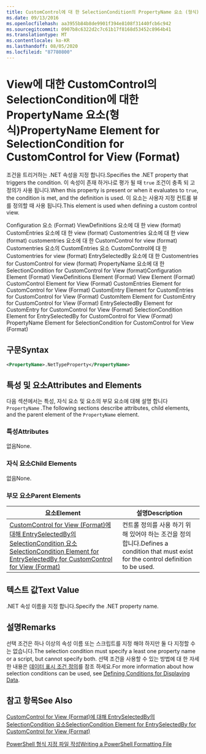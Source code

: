 ```yaml
---
title: CustomControl에 대 한 SelectionCondition의 PropertyName 요소 (형식) | Microsoft Docs
ms.date: 09/13/2016
ms.openlocfilehash: aa3955b84b8de9901f394e8108f31440fcb6c942
ms.sourcegitcommit: 0907b8c6322d2c7c61b17f8168d53452c8964b41
ms.translationtype: MT
ms.contentlocale: ko-KR
ms.lasthandoff: 08/05/2020
ms.locfileid: "87780800"
---
```

# <a name="propertyname-element-for-selectioncondition-for-customcontrol-for-view-format"></a><span data-ttu-id="5d38e-102">View에 대한 CustomControl의 SelectionCondition에 대한 PropertyName 요소(형식)</span><span class="sxs-lookup"><span data-stu-id="5d38e-102">PropertyName Element for SelectionCondition for CustomControl for View (Format)</span></span>

<span data-ttu-id="5d38e-103">조건을 트리거하는 .NET 속성을 지정 합니다.</span><span class="sxs-lookup"><span data-stu-id="5d38e-103">Specifies the .NET property that triggers the condition.</span></span> <span data-ttu-id="5d38e-104">이 속성이 존재 하거나로 평가 될 때 `true` 조건이 충족 되 고 정의가 사용 됩니다.</span><span class="sxs-lookup"><span data-stu-id="5d38e-104">When this property is present or when it evaluates to `true`, the condition is met, and the definition is used.</span></span> <span data-ttu-id="5d38e-105">이 요소는 사용자 지정 컨트롤 뷰를 정의할 때 사용 됩니다.</span><span class="sxs-lookup"><span data-stu-id="5d38e-105">This element is used when defining a custom control view.</span></span>

<span data-ttu-id="5d38e-106">Configuration 요소 (Format) ViewDefinitions 요소에 대 한 view (format) CustomEntries 요소에 대 한 view (format) Customentries 요소에 대 한 view (format) customentries 요소에 대 한 CustomControl for view (format) Customentries 요소의 CustomEntries 요소 CustomControl에 대 한 Customentries for view (format) EntrySelectedBy 요소에 대 한 Customentries for CustomControl for view (format) PropertyName 요소에 대 한 SelectionCondition for CustomControl for View (format)</span><span class="sxs-lookup"><span data-stu-id="5d38e-106">Configuration Element (Format) ViewDefinitions Element (Format) View Element (Format) CustomControl Element for View (Format) CustomEntries Element for CustomControl for View (Format) CustomEntry Element for CustomEntries for CustomControl for View (Format) CustomItem Element for CustomEntry for CustomControl for View (Format) EntrySelectedBy Element for CustomEntry for CustomControl for View (Format) SelectionCondition Element for EntrySelectedBy for CustomControl for View (Format) PropertyName Element for SelectionCondition for CustomControl for View (Format)</span></span>

## <a name="syntax"></a><span data-ttu-id="5d38e-107">구문</span><span class="sxs-lookup"><span data-stu-id="5d38e-107">Syntax</span></span>

```xml
<PropertyName>.NetTypeProperty</PropertyName>
```

## <a name="attributes-and-elements"></a><span data-ttu-id="5d38e-108">특성 및 요소</span><span class="sxs-lookup"><span data-stu-id="5d38e-108">Attributes and Elements</span></span>

<span data-ttu-id="5d38e-109">다음 섹션에서는 특성, 자식 요소 및 요소의 부모 요소에 대해 설명 합니다 `PropertyName` .</span><span class="sxs-lookup"><span data-stu-id="5d38e-109">The following sections describe attributes, child elements, and the parent element of the `PropertyName` element.</span></span>

### <a name="attributes"></a><span data-ttu-id="5d38e-110">특성</span><span class="sxs-lookup"><span data-stu-id="5d38e-110">Attributes</span></span>

<span data-ttu-id="5d38e-111">없음</span><span class="sxs-lookup"><span data-stu-id="5d38e-111">None.</span></span>

### <a name="child-elements"></a><span data-ttu-id="5d38e-112">자식 요소</span><span class="sxs-lookup"><span data-stu-id="5d38e-112">Child Elements</span></span>

<span data-ttu-id="5d38e-113">없음</span><span class="sxs-lookup"><span data-stu-id="5d38e-113">None.</span></span>

### <a name="parent-elements"></a><span data-ttu-id="5d38e-114">부모 요소</span><span class="sxs-lookup"><span data-stu-id="5d38e-114">Parent Elements</span></span>

|<span data-ttu-id="5d38e-115">요소</span><span class="sxs-lookup"><span data-stu-id="5d38e-115">Element</span></span>|<span data-ttu-id="5d38e-116">설명</span><span class="sxs-lookup"><span data-stu-id="5d38e-116">Description</span></span>|
|-------------|-----------------|
|[<span data-ttu-id="5d38e-117">CustomControl for View (Format)에 대해 EntrySelectedBy의 SelectionCondition 요소</span><span class="sxs-lookup"><span data-stu-id="5d38e-117">SelectionCondition Element for EntrySelectedBy for CustomControl for View (Format)</span></span>](./selectioncondition-element-for-entryselectedby-for-customcontrol-format.md)|<span data-ttu-id="5d38e-118">컨트롤 정의를 사용 하기 위해 있어야 하는 조건을 정의 합니다.</span><span class="sxs-lookup"><span data-stu-id="5d38e-118">Defines a condition that must exist for the control definition to be used.</span></span>|

## <a name="text-value"></a><span data-ttu-id="5d38e-119">텍스트 값</span><span class="sxs-lookup"><span data-stu-id="5d38e-119">Text Value</span></span>

<span data-ttu-id="5d38e-120">.NET 속성 이름을 지정 합니다.</span><span class="sxs-lookup"><span data-stu-id="5d38e-120">Specify the .NET property name.</span></span>

## <a name="remarks"></a><span data-ttu-id="5d38e-121">설명</span><span class="sxs-lookup"><span data-stu-id="5d38e-121">Remarks</span></span>

<span data-ttu-id="5d38e-122">선택 조건은 하나 이상의 속성 이름 또는 스크립트를 지정 해야 하지만 둘 다 지정할 수는 없습니다.</span><span class="sxs-lookup"><span data-stu-id="5d38e-122">The selection condition must specify a least one property name or a script, but cannot specify both.</span></span> <span data-ttu-id="5d38e-123">선택 조건을 사용할 수 있는 방법에 대 한 자세한 내용은 [데이터 표시 조건 정의](./defining-conditions-for-displaying-data.md)를 참조 하세요.</span><span class="sxs-lookup"><span data-stu-id="5d38e-123">For more information about how selection conditions can be used, see [Defining Conditions for Displaying Data](./defining-conditions-for-displaying-data.md).</span></span>

## <a name="see-also"></a><span data-ttu-id="5d38e-124">참고 항목</span><span class="sxs-lookup"><span data-stu-id="5d38e-124">See Also</span></span>

[<span data-ttu-id="5d38e-125">CustomControl for View (Format)에 대해 EntrySelectedBy의 SelectionCondition 요소</span><span class="sxs-lookup"><span data-stu-id="5d38e-125">SelectionCondition Element for EntrySelectedBy for CustomControl for View (Format)</span></span>](./selectioncondition-element-for-entryselectedby-for-customcontrol-format.md)

[<span data-ttu-id="5d38e-126">PowerShell 형식 지정 파일 작성</span><span class="sxs-lookup"><span data-stu-id="5d38e-126">Writing a PowerShell Formatting File</span></span>](./writing-a-powershell-formatting-file.md)

